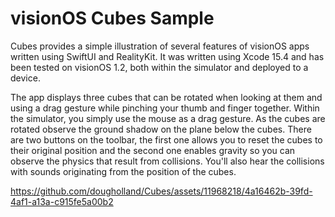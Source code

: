 # visionOS Cubes Sample

Cubes provides a simple illustration of several features of visionOS apps written using SwiftUI and RealityKit. It was written using Xcode 15.4 and has been tested on visionOS 1.2, both within the simulator and deployed to a device.

The app displays three cubes that can be rotated when looking at them and using a drag gesture while pinching your thumb and finger together. Within the simulator, you simply use the mouse as a drag gesture. As the cubes are rotated observe the ground shadow on the plane below the cubes. There are two buttons on the toolbar, the first one allows you to reset the cubes to their original position and the second one enables gravity so you can observe the physics that result from collisions. You'll also hear the collisions with sounds originating from the position of the cubes.

https://github.com/dougholland/Cubes/assets/11968218/4a16462b-39fd-4af1-a13a-c915fe5a00b2

